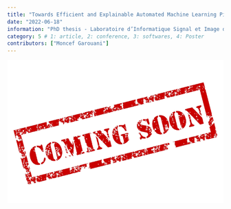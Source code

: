 ```yaml
---
title: "Towards Efficient and Explainable Automated Machine Learning Pipelines Design"
date: "2022-06-18"
information: "PhD thesis - Laboratoire d’Informatique Signal et Image de la Côte d’Opale, Calais France"
category: 5 # 1: article, 2: conference, 3: softwares, 4: Poster
contributors: ["Moncef Garouani"]
---
```


<a href=" " target="_blank"><img src="phd.png" /></a>

